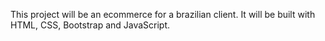 This project will be an ecommerce for a brazilian client. It will be built with HTML, CSS, Bootstrap and JavaScript.

